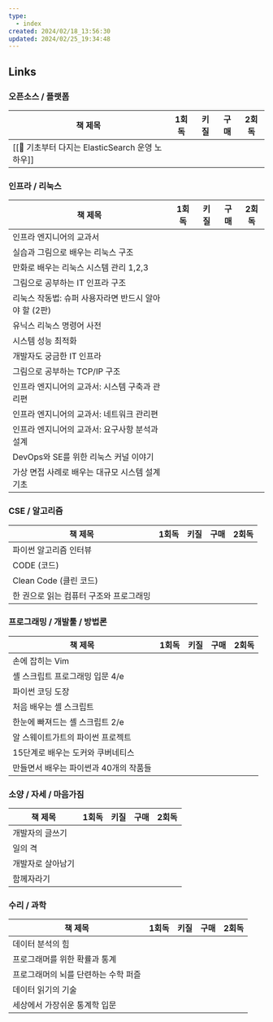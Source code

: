 ```yaml
---
type:
  - index
created: 2024/02/18_13:56:30
updated: 2024/02/25_19:34:48
---
```


## Links

### 오픈소스 / 플랫폼

| 책 제목                                 | 1회독 | 키질 | 구매 | 2회독 |
|--------------------------------------|-----|----|----|-----|
| [[📕 기초부터 다지는 ElasticSearch 운영 노하우]] |     |    |    |     |

### 인프라 / 리눅스

| 책 제목                             | 1회독 | 키질 | 구매 | 2회독 |
|----------------------------------|-----|----|----|-----|
| 인프라 엔지니어의 교과서                    |     |    |    |     |
| 실습과 그림으로 배우는 리눅스 구조              |     |    |    |     |
| 만화로 배우는 리눅스 시스템 관리 1,2,3         |     |    |    |     |
| 그림으로 공부하는 IT 인프라 구조              |     |    |    |     |
| 리눅스 작동법: 슈퍼 사용자라면 반드시 알아야 할 (2판) |     |    |    |     |
| 유닉스 리눅스 명령어 사전                   |     |    |    |     |
| 시스템 성능 최적화                       |     |    |    |     |
| 개발자도 궁금한 IT 인프라                  |     |    |    |     |
| 그림으로 공부하는 TCP/IP 구조              |     |    |    |     |
| 인프라 엔지니어의 교과서: 시스템 구축과 관리편       |     |    |    |     |
| 인프라 엔지니어의 교과서: 네트워크 관리편          |     |    |    |     |
| 인프라 엔지니어의 교과서: 요구사항 분석과 설계       |     |    |    |     |
| DevOps와 SE를 위한 리눅스 커널 이야기        |     |    |    |     |
| 가상 면접 사례로 배우는 대규모 시스템 설계 기초      |     |    |    |     |

### CSE / 알고리즘

| 책 제목                   | 1회독 | 키질 | 구매 | 2회독 |
|------------------------|-----|----|----|-----|
| 파이썬 알고리즘 인터뷰           |     |    |    |     |
| CODE (코드)              |     |    |    |     |
| Clean Code (클린 코드)     |     |    |    |     |
| 한 권으로 읽는 컴퓨터 구조와 프로그래밍 |     |    |    |     |

### 프로그래밍 / 개발툴 / 방법론

| 책 제목                   | 1회독 | 키질 | 구매 | 2회독 |
|------------------------|-----|----|----|-----|
| 손에 잡히는 Vim             |     |    |    |     |
| 셸 스크립트 프로그래밍 입문 4/e    |     |    |    |     |
| 파이썬 코딩 도장              |     |    |    |     |
| 처음 배우는 셸 스크립트          |     |    |    |     |
| 한눈에 빠져드는 셸 스크립트 2/e    |     |    |    |     |
| 알 스웨이트가트의 파이썬 프로젝트     |     |    |    |     |
| 15단계로 배우는 도커와 쿠버네티스    |     |    |    |     |
| 만들면서 배우는 파이썬과 40개의 작품들 |     |    |    |     |

### 소양 / 자세 / 마음가짐

| 책 제목 | 1회독 | 키질 | 구매 | 2회독 |
| ---- | ---- | ---- | ---- | ---- |
| 개발자의 글쓰기 |  |  |  |  |
| 일의 격 |  |  |  |  |
| 개발자로 살아남기 |  |  |  |  |
| 함께자라기 |  |  |  |  |

### 수리 / 과학

| 책 제목 | 1회독 | 키질 | 구매 | 2회독 |
| ---- | ---- | ---- | ---- | ---- |
| 데이터 분석의 힘 |  |  |  |  |
| 프로그래머를 위한 확률과 통계 |  |  |  |  |
| 프로그래머의 뇌를 단련하는 수학 퍼즐 |  |  |  |  |
| 데이터 읽기의 기술 |  |  |  |  |
| 세상에서 가장쉬운 통계학 입문 |  |  |  |  |
